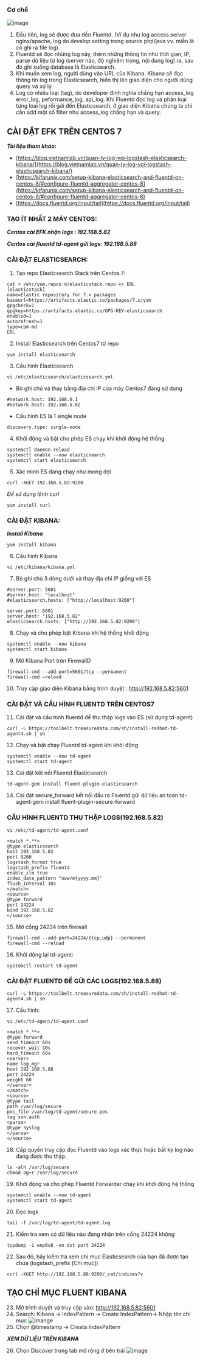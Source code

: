 ### **Cơ chế**
![image](https://cdn.discordapp.com/attachments/473366456092852246/930383312499916810/efk.png)
1.	Đầu tiên, log sẽ được đưa đến Fluentd. (Ví dụ như log access server nginx/apache, log do develop setting trong source php/java vv. miễn là có ghi ra file log).
2.	Fluentd sẽ đọc những log này, thêm những thông tin như thời gian, IP, parse dữ liệu từ log (server nào, độ nghiêm trọng, nội dung log) ra, sau đó ghi xuống database là Elasticsearch.
3.	Khi muốn xem log, người dùng vào URL của Kibana. Kibana sẽ đọc thông tin log trong Elasticsearch, hiển thị lên giao diện cho người dùng query và xử lý.
4.	Log có nhiều loại (tag), do developer định nghĩa chẳng hạn access_log error_log, peformance_log, api_log. Khi Fluentd đọc log và phân loại từng loại log rồi gửi đến Elasticsearch, ở giao diện Kibana chúng ta chỉ cần add một số filter như access_log chẳng hạn và query.
## **CÀI ĐẶT EFK TRÊN CENTOS 7**
***Tài liệu tham khảo:***
- [https://blog.vietnamlab.vn/quan-ly-log-voi-logstash-elasticsearch-kibana/](https://blog.vietnamlab.vn/quan-ly-log-voi-logstash-elasticsearch-kibana/)
- [https://kifarunix.com/setup-kibana-elasticsearch-and-fluentd-on-centos-8/#configure-fluentd-aggregator-centos-8](https://kifarunix.com/setup-kibana-elasticsearch-and-fluentd-on-centos-8/#configure-fluentd-aggregator-centos-8)
- [https://docs.fluentd.org/input/tail](https://docs.fluentd.org/input/tail)
### **TẠO ÍT NHẤT 2 MÁY CENTOS:**
***Centos cài EFK nhận logs : 192.168.5.82***

***Centos cài fluentd td-agent gửi logs: 192.168.5.88***
### **CÀI ĐẶT ELASTICSEARCH:**
1. Tạo repo Elasticsearch Stack trên Centos 7:
```console 
cat > /etc/yum.repos.d/elasticstack.repo << EOL 
[elasticstack] 
name=Elastic repository for 7.x packages 
baseurl=https://artifacts.elastic.co/packages/7.x/yum 
gpgcheck=1 
gpgkey=https://artifacts.elastic.co/GPG-KEY-elasticsearch 
enabled=1 
autorefresh=1 
type=rpm-md 
EOL
```
2. Install Elasticsearch trên Centos7 từ repo
```console
yum install elasticsearch
```
3. Cấu hình Elasticsearch
```console 
vi /etc/elasticsearch/elasticsearch.yml
```
- Bỏ ghi chú và thay bằng địa chỉ IP của máy Centos7 đang sử dụng
```console
#network.host: 192.168.0.1
#network.host: 192.168.5.82
```
- Cấu hình ES là 1 single node
```console
discovery.type: single-node 
```
4. Khởi động và bật cho phép ES chạy khi khởi động hệ thống
```console
systemctl daemon-reload
systemctl enable --now elasticsearch
systemctl start elasticsearch
```
5. Xác mình ES đang chạy như mong đợi
```console
curl -XGET 192.168.5.82:9200
```
*Để sử dụng lệnh curl*

```console 
yum install curl
``` 
### **CÀI ĐẶT KIBANA:**
***Install Kibana***
```console
yum install kibana
```
6. Cấu hình Kibana
```console
vi /etc/kibana/kibana.yml
```
7. Bỏ ghi chú 3 dòng dưới và thay địa chỉ IP giống với ES
```console
#server.port: 5601
#server.host: "localhost"
#elasticsearch.hosts: ["http://localhost:9200"]
```
```console
server.port: 5601
server.host: "192.168.5.82"
elasticsearch.hosts: ["http://192.168.5.82:9200"]
```
8. Chạy và cho phép bật Kibana khi hệ thống khởi động
```console
systemctl enable --now kibana
systemctl start kibana
```
9. Mở Kibana Port trên FirewallD
```console
firewall-cmd --add-port=5601/tcp --permanent
firewall-cmd –reload
```
10. Truy cập giao diện Kibana bằng trình duyệt : 
http://192.168.5.82:5601

### **CÀI ĐẶT VÀ CẤU HÌNH FLUENTD TRÊN CENTOS7**
11. Cài đặt và cấu hình fluentd để thu thập logs vào ES (sử dụng td-agent)
```console
curl -L https://toolbelt.treasuredata.com/sh/install-redhat-td-agent4.sh | sh
```

12.	Chạy và bật chạy Fluentd td-agent khi khỏi động
```console
systemctl enable --now td-agent
systemctl start td-agent
```
13.	Cài đặt kết nối Fluentd Elasticsearch
```console
td-agent-gem install fluent-plugin-elasticsearch
```
14.	Cài đặt secure_forward kết nối đầu ra Fluentd gửi dữ liệu an toàn
td-agent-gem install fluent-plugin-secure-forward

### **CẤU HÌNH FLUENTD THU THẬP LOGS(192.168.5.82)**
```console
vi /etc/td-agent/td-agent.conf
```
```console
<match *.**> 
@type elasticsearch 
host 192.168.5.82 
port 9200 
logstash_format true 
logstash_prefix fluentd 
enable_ilm true 
index_date_pattern "now/m{yyyy.mm}" 
flush_interval 10s 
</match> 
<source> 
@type forward 
port 24224 
bind 192.168.5.82 
</source>
```
15.	Mở cổng 24224 trên firewall
```console
firewall-cmd --add-port=24224/{tcp,udp} --permanent
firewall-cmd --reload
```
16.	Khởi dộng lại td-agent:
```console
systemctl restart td-agent
```

### **CÀI ĐẶT FLUENTD ĐỂ GỬI CÁC LOGS(192.168.5.88)**
```console
curl -L https://toolbelt.treasuredata.com/sh/install-redhat-td-agent4.sh | sh
```
17.	Cấu hình:
```console
vi /etc/td-agent/td-agent.conf
```
```console
<match *.**> 
@type forward 
send_timeout 60s 
recover_wait 10s 
hard_timeout 60s 
<server> 
name log_mgr 
host 192.168.5.88 
port 24224 
weight 60 
</server> 
</match> 
<source> 
@type tail 
path /var/log/secure 
pos_file /var/log/td-agent/secure.pos 
tag ssh.auth 
<parse> 
@type syslog 
</parse> 
</source>
```
18. Cấp quyền truy cập đọc Fluentd vào logs xác thực hoặc bất kỳ log nào đang được thu thập.
```console
ls -alh /var/log/secure
chmod og+r /var/log/secure
```
19.	Khởi động và cho phép Fluentd Forwarder chạy khi khởi động hệ thống
```console
systemctl enable --now td-agent
systemctl start td-agent
```
20.	Đọc logs
```console
tail -f /var/log/td-agent/td-agent.log
```
21.	Kiểm tra xem có dữ liệu nào đang nhận trên cổng 24224 không
```console
tcpdump -i enp0s8 -nn dst port 24224
```
22.	Sau đó, hãy kiểm tra xem chỉ mục Elasticsearch của bạn đã được tạo chưa
(logstash_prefix [Chỉ mục])
```console
curl -XGET http://192.168.5.88:9200/_cat/indices?v
```
## **TẠO CHỈ MỤC FLUENT KIBANA**
23.	Mở trình duyệt và truy cập vào: http://192.168.5.82:5601
24.	Search: Kibana -> IndexPattern -> Create IndexPattern-> Nhập tên chỉ mục
 ![imange](https://cdn.discordapp.com/attachments/473366456092852246/930383312864813066/efk.png)
25.	Chọn @timestamp -> Creata IndexPattern

***XEM DỮ LIỆU TRÊN KIBANA***

26.	Chọn Discover trong tab mở rộng ở bên trái
 ![image](https://cdn.discordapp.com/attachments/473366456092852246/930383313309425694/efk1.png)


